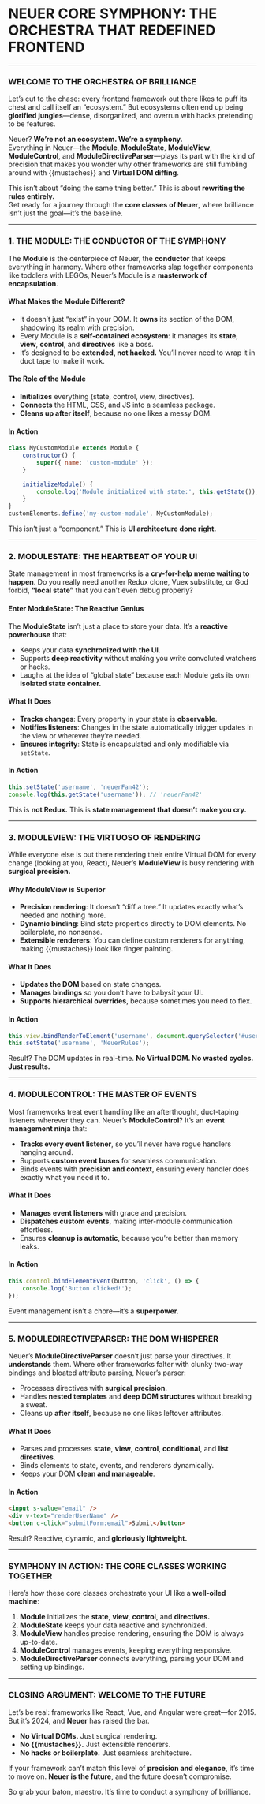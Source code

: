 # **NEUER CORE SYMPHONY: THE ORCHESTRA THAT REDEFINED FRONTEND**

---

### **WELCOME TO THE ORCHESTRA OF BRILLIANCE**

Let’s cut to the chase: every frontend framework out there likes to puff its chest and call itself an “ecosystem.” But ecosystems often end up being **glorified jungles**—dense, disorganized, and overrun with hacks pretending to be features.  

Neuer? **We’re not an ecosystem. We’re a symphony.**  
Everything in Neuer—the **Module**, **ModuleState**, **ModuleView**, **ModuleControl**, and **ModuleDirectiveParser**—plays its part with the kind of precision that makes you wonder why other frameworks are still fumbling around with {{mustaches}} and **Virtual DOM diffing**.  

This isn’t about “doing the same thing better.” This is about **rewriting the rules entirely.**  
Get ready for a journey through the **core classes of Neuer**, where brilliance isn’t just the goal—it’s the baseline.  

---

### **1. THE MODULE: THE CONDUCTOR OF THE SYMPHONY**

The **Module** is the centerpiece of Neuer, the **conductor** that keeps everything in harmony. Where other frameworks slap together components like toddlers with LEGOs, Neuer’s Module is a **masterwork of encapsulation**.  

#### **What Makes the Module Different?**
- It doesn’t just “exist” in your DOM. It **owns** its section of the DOM, shadowing its realm with precision.  
- Every Module is a **self-contained ecosystem**: it manages its **state**, **view**, **control**, and **directives** like a boss.  
- It’s designed to be **extended, not hacked.** You’ll never need to wrap it in duct tape to make it work.  

#### **The Role of the Module**
- **Initializes** everything (state, control, view, directives).  
- **Connects** the HTML, CSS, and JS into a seamless package.  
- **Cleans up after itself**, because no one likes a messy DOM.  

#### **In Action**
```javascript
class MyCustomModule extends Module {
    constructor() {
        super({ name: 'custom-module' });
    }

    initializeModule() {
        console.log('Module initialized with state:', this.getState());
    }
}
customElements.define('my-custom-module', MyCustomModule);
```

This isn’t just a “component.” This is **UI architecture done right.**  

---

### **2. MODULESTATE: THE HEARTBEAT OF YOUR UI**

State management in most frameworks is a **cry-for-help meme waiting to happen**. Do you really need another Redux clone, Vuex substitute, or God forbid, **“local state”** that you can’t even debug properly?  

#### **Enter ModuleState: The Reactive Genius**
The **ModuleState** isn’t just a place to store your data. It’s a **reactive powerhouse** that:  
- Keeps your data **synchronized with the UI**.  
- Supports **deep reactivity** without making you write convoluted watchers or hacks.  
- Laughs at the idea of “global state” because each Module gets its own **isolated state container.**  

#### **What It Does**
- **Tracks changes**: Every property in your state is **observable**.  
- **Notifies listeners**: Changes in the state automatically trigger updates in the view or wherever they’re needed.  
- **Ensures integrity**: State is encapsulated and only modifiable via `setState`.  

#### **In Action**
```javascript
this.setState('username', 'neuerFan42');
console.log(this.getState('username')); // 'neuerFan42'
```

This is **not Redux.** This is **state management that doesn’t make you cry.**  

---

### **3. MODULEVIEW: THE VIRTUOSO OF RENDERING**

While everyone else is out there rendering their entire Virtual DOM for every change (looking at you, React), Neuer’s **ModuleView** is busy rendering with **surgical precision.**  

#### **Why ModuleView is Superior**
- **Precision rendering**: It doesn’t “diff a tree.” It updates exactly what’s needed and nothing more.  
- **Dynamic binding**: Bind state properties directly to DOM elements. No boilerplate, no nonsense.  
- **Extensible renderers**: You can define custom renderers for anything, making {{mustaches}} look like finger painting.  

#### **What It Does**
- **Updates the DOM** based on state changes.  
- **Manages bindings** so you don’t have to babysit your UI.  
- **Supports hierarchical overrides**, because sometimes you need to flex.  

#### **In Action**
```javascript
this.view.bindRenderToElement('username', document.querySelector('#usernameDisplay'));
this.setState('username', 'NeuerRules');
```

Result? The DOM updates in real-time. **No Virtual DOM. No wasted cycles. Just results.**  

---

### **4. MODULECONTROL: THE MASTER OF EVENTS**

Most frameworks treat event handling like an afterthought, duct-taping listeners wherever they can. Neuer’s **ModuleControl**? It’s an **event management ninja** that:  
- **Tracks every event listener**, so you’ll never have rogue handlers hanging around.  
- Supports **custom event buses** for seamless communication.  
- Binds events with **precision and context**, ensuring every handler does exactly what you need it to.  

#### **What It Does**
- **Manages event listeners** with grace and precision.  
- **Dispatches custom events**, making inter-module communication effortless.  
- Ensures **cleanup is automatic**, because you’re better than memory leaks.  

#### **In Action**
```javascript
this.control.bindElementEvent(button, 'click', () => {
    console.log('Button clicked!');
});
```

Event management isn’t a chore—it’s a **superpower.**  

---

### **5. MODULEDIRECTIVEPARSER: THE DOM WHISPERER**

Neuer’s **ModuleDirectiveParser** doesn’t just parse your directives. It **understands** them. Where other frameworks falter with clunky two-way bindings and bloated attribute parsing, Neuer’s parser:  
- Processes directives with **surgical precision**.  
- Handles **nested templates** and **deep DOM structures** without breaking a sweat.  
- Cleans up **after itself**, because no one likes leftover attributes.  

#### **What It Does**
- Parses and processes **state**, **view**, **control**, **conditional**, and **list directives**.  
- Binds elements to state, events, and renderers dynamically.  
- Keeps your DOM **clean and manageable**.  

#### **In Action**
```html
<input s-value="email" />
<div v-text="renderUserName" />
<button c-click="submitForm:email">Submit</button>
```

Result? Reactive, dynamic, and **gloriously lightweight.**  

---

### **SYMPHONY IN ACTION: THE CORE CLASSES WORKING TOGETHER**

Here’s how these core classes orchestrate your UI like a **well-oiled machine**:  

1. **Module** initializes the **state**, **view**, **control**, and **directives.**  
2. **ModuleState** keeps your data reactive and synchronized.  
3. **ModuleView** handles precise rendering, ensuring the DOM is always up-to-date.  
4. **ModuleControl** manages events, keeping everything responsive.  
5. **ModuleDirectiveParser** connects everything, parsing your DOM and setting up bindings.  

---

### **CLOSING ARGUMENT: WELCOME TO THE FUTURE**

Let’s be real: frameworks like React, Vue, and Angular were great—for 2015. But it’s 2024, and **Neuer** has raised the bar.  

- **No Virtual DOMs.** Just surgical rendering.  
- **No {{mustaches}}.** Just extensible renderers.  
- **No hacks or boilerplate.** Just seamless architecture.  

If your framework can’t match this level of **precision and elegance**, it’s time to move on. **Neuer is the future**, and the future doesn’t compromise.  

So grab your baton, maestro. It’s time to conduct a symphony of brilliance.  